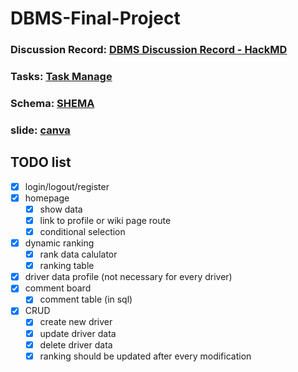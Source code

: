 # DBMS-Final-Project

### Discussion Record: [DBMS Discussion Record - HackMD](https://hackmd.io/SBdM9OZxQySrECQyWT2qrg?both)
### Tasks: [Task Manage](https://trello.com/invite/b/671903e1baa77c8f000e6782/ATTI3941be7f36096958e39fc625b0712b97AB5E792A/dbms)
### Schema: [SHEMA](https://www.drawdb.app/editor?shareId=93a794d8f72495bb19ea43a748d2dda0)
### slide: [canva](https://www.canva.com/design/DAGarYtIs6Y/GTYFJpeSlYB9Xz3rT8aqZg/edit?utm_content=DAGarYtIs6Y&utm_campaign=designshare&utm_medium=link2&utm_source=sharebutton)

## TODO list
- [x] login/logout/register
- [x] homepage
  - [x] show data
  - [x] link to profile or wiki page route
  - [x] conditional selection
- [x] dynamic ranking
  - [x] rank data calulator
  - [x] ranking table 
- [x] driver data profile (not necessary for every driver)
- [x] comment board
  - [x] comment table (in sql)
- [x] CRUD
  - [x] create new driver
  - [x] update driver data
  - [x] delete driver data
  - [x] ranking should be updated after every modification 
